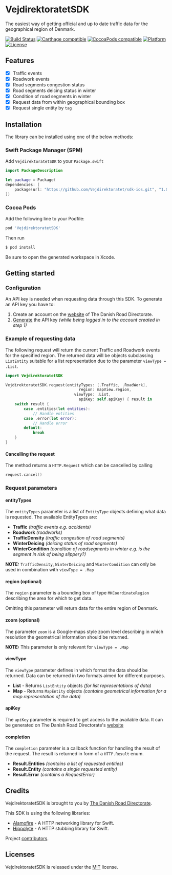 # VejdirektoratetSDK

The easiest way of getting official and up to date traffic data for the geographical region of Denmark.

[![Build Status](https://travis-ci.com/Vejdirektoratet/sdk-ios.svg?branch=master)](https://travis-ci.com/Vejdirektoratet/sdk-ios)
[![Carthage compatible](https://img.shields.io/badge/Carthage-compatible-4BC51D.svg?style=flat)](https://github.com/Carthage/Carthage)
[![CocoaPods compatible](https://img.shields.io/cocoapods/v/VejdirektoratetSDK)](https://img.shields.io/cocoapods/v/VejdirektoratetSDK)
[![Platform](https://img.shields.io/cocoapods/p/VejdirektoratetSDK?style=flat)](https://img.shields.io/cocoapods/v/VejdirektoratetSDK)
[![License](https://img.shields.io/cocoapods/l/BadgeSwift.svg?style=flat)](/LICENSE)

## Features

- [x] Traffic events
- [x] Roadwork events
- [x] Road segments congestion status
- [x] Road segments deicing status in winter
- [x] Condition of road segments in winter
- [x] Request data from within geographical bounding box
- [x] Request single entity by `tag`

## Installation

The library can be installed using one of the below methods:

### Swift Package Manager (SPM)

Add `VejdirektoratetSDK` to your `Package.swift`

```swift
import PackageDescription

let package = Package(
dependencies: [
	package(url: "https://github.com/Vejdirektoratet/sdk-ios.git", "1.0.0")
])
```

### Cocoa Pods

Add the following line to your Podfile:

```ruby
pod 'VejdirektoratetSDK'
```

Then run

```bash
$ pod install
```

Be sure to open the generated workspace in Xcode.

## Getting started

### Configuration

An API key is needed when requesting data through this SDK.
To generate an API key you have to:

 1. Create an account on the [website](https://nap.vd.dk/register) of The Danish Road Directorate.
 2. [Generate](https://nap.vd.dk/themes/811) the API key *(while being logged in to the account created in step 1)*

### Example of requesting data

The following request will return the current Traffic and Roadwork events for the specified region. The returned data will be objects subclassing `ListEntity` suitable for a list representation due to the parameter `viewType = .List`.

```swift
import VejdirektoratetSDK

VejdirektoratetSDK.request(entityTypes: [.Traffic, .RoadWork],
                                region: mapView.region,
                              viewType: .List,
                                apiKey: self.apiKey) { result in
    switch result {
        case .entities(let entities):
            // Handle entities
        case .error(let error):
            // Handle error
        default:
            break
    }
}
```

#### Cancelling the request

The method returns a `HTTP.Request` which can be cancelled by calling

```swift
request.cancel()
```

### Request parameters

#### entityTypes

The `entityTypes` parameter is a list of `EntityType` objects defining what data is requested. The available EntityTypes are:

 - **Traffic** *(traffic events e.g. accidents)*
 - **Roadwork** *(roadworks)*
 - **TrafficDensity** *(traffic congestion of road segments)*
 - **WinterDeicing** *(deicing status of road segments)*
 - **WinterCondition** *(condition of roadsegments in winter e.g. is the segment in risk of being slippery?)*

**NOTE:** `TrafficDensity`, `WinterDeicing` and `WinterCondition` can only be used in combination with `viewType = .Map`

#### region (optional)
The `region` parameter is a bounding box of type `MKCoordinateRegion` describing the area for which to get data.

Omitting this parameter will return data for the entire region of Denmark.

#### zoom (optional)
The parameter `zoom` is a Google-maps style zoom level describing in which resolution the geometrical information should be returned.

**NOTE:** This parameter is only relevant for `viewType = .Map`

#### viewType
The `viewType` parameter defines in which format the data should be returned. Data can be returned in two formats aimed for different purposes.

 - **List** - Returns `ListEntity` objects *(for list representations of data)*
 - **Map** - Returns `MapEntity` objects *(contains geometrical information for a map representation of the data)*

#### apiKey
The `apiKey` parameter is required to get access to the available data. 
It can be generated on The Danish Road Directorate's [website](https://nap.vd.dk/themes/811)

#### completion
The `completion` parameter is a callback function for handling the result of the request. The result is returned in form of a `HTTP.Result` enum.

 - **Result.Entities** *(contains a list of requested entities)*
 - **Result.Entity** *(contains a single requested entity)*
 - **Result.Error** *(contains a RequestError)*

## Credits
VejdirektoratetSDK is brought to you by [The Danish Road Directorate](https://www.vejdirektoratet.dk/).

This SDK is using the following libraries:
 - [Alamofire](https://github.com/Alamofire/Alamofire) - A HTTP networking library for Swift.
 - [Hippolyte](https://github.com/JanGorman/Hippolyte) - A HTTP stubbing library for Swift.

Project [contributors](https://github.com/Vejdirektoratet/sdk-ios/graphs/contributors).

## Licenses

VejdirektoratetSDK is released under the [MIT](https://mit-license.org) license.
